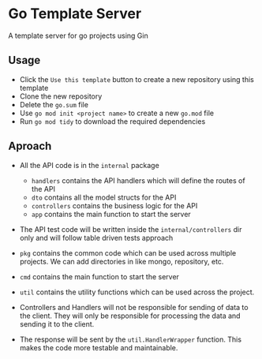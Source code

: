 # Go Template Server
A template server for go projects using Gin

## Usage
* Click the `Use this template` button to create a new repository using this template
* Clone the new repository
* Delete the `go.sum` file
* Use `go mod init <project name>` to create a new `go.mod` file
* Run `go mod tidy` to download the required dependencies

## Aproach 
* All the API code is in the `internal` package
    * `handlers` contains the API handlers which will define the routes of the API
    * `dto` contains all the model structs for the API
    * `controllers` contains the business logic for the API
    * `app` contains the main function to start the server

* The API test code will be written inside the `internal/controllers` dir only and will follow table driven tests approach

* `pkg` contains the common code which can be used across multiple projects. We can add directories in like mongo, repository, etc.

* `cmd` contains the main function to start the server

* `util` contains the utility functions which can be used across the project.

* Controllers and Handlers will not be responsible for sending of data to the client. They will only be responsible for processing the data and sending it to the client. 

* The response will be sent by the `util.HandlerWrapper` function. This makes the code more testable and maintainable.
